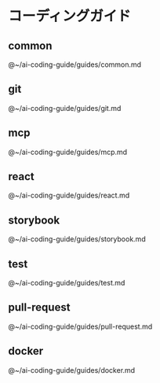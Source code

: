 # コーディングガイド

## common
@~/ai-coding-guide/guides/common.md

## git
@~/ai-coding-guide/guides/git.md

## mcp
@~/ai-coding-guide/guides/mcp.md

## react
@~/ai-coding-guide/guides/react.md

## storybook
@~/ai-coding-guide/guides/storybook.md

## test
@~/ai-coding-guide/guides/test.md

## pull-request
@~/ai-coding-guide/guides/pull-request.md

## docker
@~/ai-coding-guide/guides/docker.md
